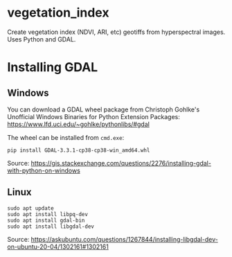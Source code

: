 # vegetation_index

Create vegetation index (NDVI, ARI, etc) geotiffs from hyperspectral images. Uses Python and GDAL.


# Installing GDAL

## Windows

You can download a GDAL wheel package from Christoph Gohlke's Unofficial Windows Binaries for Python Extension Packages: https://www.lfd.uci.edu/~gohlke/pythonlibs/#gdal

The wheel can be installed from `cmd.exe`:
```
pip install GDAL‑3.3.1‑cp38‑cp38‑win_amd64.whl
```

Source: https://gis.stackexchange.com/questions/2276/installing-gdal-with-python-on-windows 

## Linux

```
sudo apt update
sudo apt install libpq-dev
sudo apt install gdal-bin
sudo apt install libgdal-dev
```

Source: https://askubuntu.com/questions/1267844/installing-libgdal-dev-on-ubuntu-20-04/1302161#1302161
